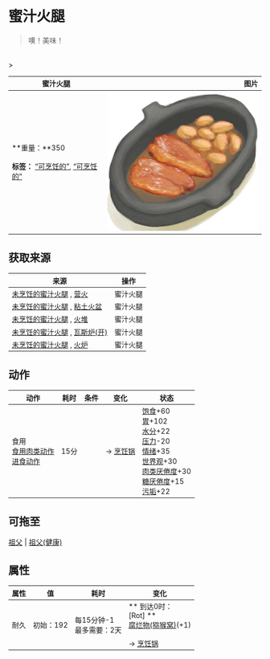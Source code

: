 # 蜜汁火腿  
> 噢！美味！  
<br>  
>   
  
  蜜汁火腿  |   图片   
 ----  |  ----:   
 **重量：**350<br><br>**标签：**	[“可烹饪的”](tag_Cookable.md), [“可烹饪的”](tag_MealCookingpot.md)  |  <img decoding="async" src="Sprite/HoneyGlazedPork.png" href="a.md" style="max-width:300px;max-height:300px;">   
  
## 获取来源  
来源  |  操作  
----  |  ----  
[未烹饪的蜜汁火腿](HoneyGlazedPorkUncooked.md) , [营火](Campfire.md)  |  蜜汁火腿  
[未烹饪的蜜汁火腿](HoneyGlazedPorkUncooked.md) , [粘土火盆](ClayFirePit.md)  |  蜜汁火腿  
[未烹饪的蜜汁火腿](HoneyGlazedPorkUncooked.md) , [火堆](Fire.md)  |  蜜汁火腿  
[未烹饪的蜜汁火腿](HoneyGlazedPorkUncooked.md) , [瓦斯炉(开)](GasCookerOn.md)  |  蜜汁火腿  
[未烹饪的蜜汁火腿](HoneyGlazedPorkUncooked.md) , [火炉](Stove.md)  |  蜜汁火腿  
## 动作  
动作  |  耗时  |  条件  |  变化  |  状态  
----  |  ----  |  ----  |  ----  |  ----  
食用<br>[食用肉类动作](CarnivorousAction.md)<br>[进食动作](EatingAction.md)  |  15分  |    |  → [烹饪锅](CookingPot.md)  |  [饱食](Satiation.md)+60<br>[胃](Stomach.md)+102<br>[水分](Hydration.md)+22<br>[压力](Stress.md)-20<br>[情绪](Morale.md)+35<br>[世界观](Structure.md)+30<br>[肉类<nobr>厌倦度</nobr>](SaturationMeat.md)+30<br>[糖<nobr>厌倦度</nobr>](SaturationSugar.md)+15<br>[污垢](Filth.md)+22  
## 可拖至  
[祖父](Grandfather.md) | [祖父(健康)](GrandfatherHealthy.md)  
## 属性   
属性  |  值  |  耗时  |  变化  
----  |  ----  |  ----  |  ----  
耐久  |  初始：192  |  每15分钟-1<br>最多需要：2天  |  ** 到达0时： **<br>** [Rot] **<br>  [腐烂物(猕猴窝)](RottenRemains.md)(+1)<br><br>→ [烹饪锅](CookingPot.md)  
